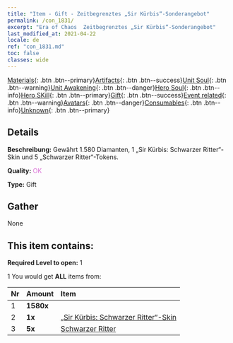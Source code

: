 ```yaml
---
title: "Item - Gift - Zeitbegrenztes „Sir Kürbis“-Sonderangebot"
permalink: /con_1831/
excerpt: "Era of Chaos  Zeitbegrenztes „Sir Kürbis“-Sonderangebot"
last_modified_at: 2021-04-22
locale: de
ref: "con_1831.md"
toc: false
classes: wide
---
```

 [Materials](/ItemsDE/){: .btn .btn--primary}[Artifacts](/ItemsDE/Artifacts/){: .btn .btn--success}[Unit Soul](/ItemsDE/UnitSoul/){: .btn .btn--warning}[Unit Awakening](/ItemsDE/UnitAwakening/){: .btn .btn--danger}[Hero Soul](/ItemsDE/HeroSoul/){: .btn .btn--info}[Hero SKill](/ItemsDE/HeroSkill/){: .btn .btn--primary}[Gift](/ItemsDE/Gift/){: .btn .btn--success}[Event related](/ItemsDE/Events/){: .btn .btn--warning}[Avatars](/ItemsDE/Avatars/){: .btn .btn--danger}[Consumables](/ItemsDE/Consumables/){: .btn .btn--info}[Unknown](/ItemsDE/Unknown/){: .btn .btn--primary}

## Details
 **Beschreibung:** Gewährt 1.580 Diamanten, 1 „Sir Kürbis: Schwarzer Ritter“-Skin und 5 „Schwarzer Ritter“-Tokens.

 **Quality:** <span style="color: #DA70D6">OK</span>

 **Type:** Gift

## Gather

  None

## This item contains:

 **Required Level to open:** 1

 1 You would get **ALL** items  from:

  | Nr | Amount |     Item    |
  |:---|:-------|:------------|
  | 1 |  **1580x** | <i class="fas fa-gem"/> |  | 
  | 2 |  **1x** | [„Sir Kürbis: Schwarzer Ritter“-Skin](/ItemsDE/con_1982/) |  | 
  | 3 |  **5x** | [Schwarzer Ritter](/ItemsDE/unt_213/) |  | 
